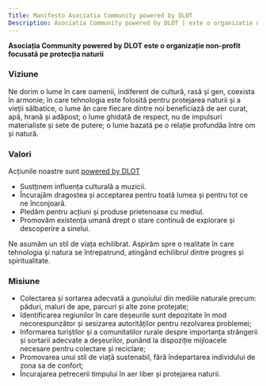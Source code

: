 ```yaml
---
Title: Manifesto Asociatia Community powered by DLOT
Description: Asociatia Community powered by DLOT | este o organizatie non-profit focusata pe protectia mediului, ce  promoveaza un stil de viata sustenabil. 
---
```


**Asociația Community powered by DLOT este o organizație non-profit focusată pe protecția naturii**

### Viziune
Ne dorim o lume în care oamenii, indiferent de cultură, rasă și gen, coexista în armonie; în care tehnologia este folosită pentru protejarea naturii și a vieții sălbatice, o lume ăn care fiecare dintre noi beneficiază de aer curat, apă, hrană și adăpost; o lume ghidată de respect, nu de impulsuri materialiste și sete de putere; o lume bazată pe o relație profundăa între om și natură. 

### Valori
Acțiunile noastre sunt [powered by DLOT](https://www.poweredbydlot.com)  
* Sustținem influența culturală a muzicii.  
* Încurajăm dragostea și acceptarea pentru toată lumea și pentru tot ce ne înconjoară.  
* Pledăm pentru acțiuni și produse prietenoase cu mediul.  
* Promovăm existența umană drept o stare continuă de explorare și descoperire a sinelui.  


Ne asumăm un stil de viața echilibrat. Aspirăm spre o realitate în care tehnologia și natura se întrepatrund, atingând echilibrul dintre progres și spiritualitate.


### Misiune
* Colectarea și sortarea adecvată a gunoiului din mediile naturale precum: păduri, maluri de ape, parcuri și alte zone protejate;  
* Identificarea regiunilor în care deșeurile sunt depozitate în mod necorespunzător și sesizarea autorităților pentru rezolvarea problemei;  
* Informarea turiștilor și a comunitatilor rurale despre importanța strângerii și sortarii adecvate a deșeurilor, punând la dispoziție mijloacele necesare pentru colectare și reciclare;  
* Promovarea unui stil de viață sustenabil, fără îndepartarea individului de zona sa de confort;  
* Încurajarea petrecerii timpului în aer liber și protejarea naturii.

